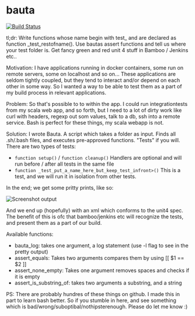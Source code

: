 # bauta
[![Build Status](https://travis-ci.org/brujoand/bauta.svg?branch=master)](https://travis-ci.org/brujoand/bauta)

tl;dr:
Write functions whose name begin with test_ and are declared as function _test_restofname(). Use bautas assert functions and tell us where your test folder is. Get fancy green and red unit 4 stuff in Bamboo / Jenkins etc..

Motivation:
I have applications running in docker containers, some run on remote servers, some on localhost and so on... These applications are seldom tightly coupled, but they tend to interact and/or depend on each other in some way. So I wanted a way to be able to test them as a part of my build process in relevant applications.

Problem:
So that's possible to to within the app. I could run integrationtests from my scala web app, and so forth, but I need to a lot of dirty work like curl with headers, regexp out som values, talk to a db, ssh into a remote service. Bash is perfect for these things, my scala webapp is not. 

Solution:
I wrote Bauta. A script which takes a folder as input. Finds all .sh/.bash files, and executes pre-approved functions. "Tests" if you will. There are two types of tests:

  - ``` function setup() ``` / ``` function cleanup() ``` Handlers are optional and will run before / after all tests in the same file
  - ``` function _test_put_a_name_here_but_keep_test_infront>() ``` This is a test, and we will run it in isolation from other tests.

In the end; we get some pritty prints, like so:

![Screenshot output](https://raw.github.com/brujoand/bauta/master/resources/test_output.png)

And we end up (hopefully) with an xml which conforms to the unit4 spec. The benefit of this is ofc that bamboo/jenkins etc will recognize the tests, and present them as a part of our build. 

Available functions:
  - bauta_log: takes one argument, a log statement (use -l flag to see in the pretty output)
  - assert_equals: Takes two arguments compares them by using [[ $1 == $2 ]]
  - assert_none_empty: Takes one argument removes spaces and checks if it is empty
  - assert_is_substring_of: takes two arguments a substring, and a string

PS: There are probably hundres of these things on github. I made this in part to learn bash better. So if you stumble in here, and see something which is bad/wrong/suboptibal/nothipsterenough. Please do let me know :) 
